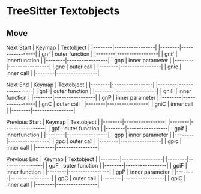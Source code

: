 TreeSitter Textobjects
======================

Move
----

Next Start
| Keymap | Textobject      |
|--------|-----------------|
|--------|-----------------|
| gnf    | outer function  |
|--------|-----------------|
| gnif   | innerfunction   |
|--------|-----------------|
| gnp    | inner parameter |
|--------|-----------------|
| gnc    | outer call      |
|--------|-----------------|
| gnic   | inner call      |
|--------|-----------------|

Next End
| Keymap | Textobject      |
|--------|-----------------|
|--------|-----------------|
| gnF    | outer function  |
|--------|-----------------|
| gniF   | inner function  |
|--------|-----------------|
| gnP    | inner parameter |
|--------|-----------------|
| gnC    | outer call      |
|--------|-----------------|
| gniC   | inner call      |
|--------|-----------------|

Previous Start
| Keymap | Textobject      |
|--------|-----------------|
|--------|-----------------|
| gpf    | outer function  |
|--------|-----------------|
| gpif   | innerfunction   |
|--------|-----------------|
| gpp    | inner parameter |
|--------|-----------------|
| gpc    | outer call      |
|--------|-----------------|
| gpic   | inner call      |
|--------|-----------------|

Previous End
| Keymap | Textobject      |
|--------|-----------------|
|--------|-----------------|
| gpF    | outer function  |
|--------|-----------------|
| gpiF   | inner function  |
|--------|-----------------|
| gpP    | inner parameter |
|--------|-----------------|
| gpC    | outer call      |
|--------|-----------------|
| gpiC   | inner call      |
|--------|-----------------|
